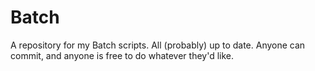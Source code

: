 # Batch
A repository for my Batch scripts. All (probably) up to date. Anyone can commit, and anyone is free to do whatever they'd like.
